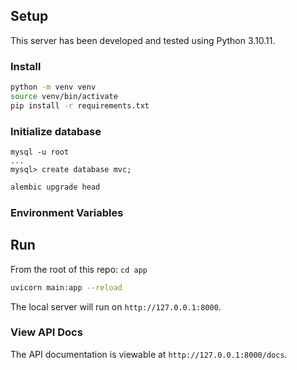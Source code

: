 ## Setup

This server has been developed and tested using Python 3.10.11.

### Install

```bash
python -m venv venv
source venv/bin/activate
pip install -r requirements.txt
```

### Initialize database

```
mysql -u root
...
mysql> create database mvc;
```

```bash
alembic upgrade head
```

### Environment Variables

## Run

From the root of this repo:
`cd app`

```bash
uvicorn main:app --reload
```

The local server will run on `http://127.0.0.1:8000`.

### View API Docs

The API documentation is viewable at `http://127.0.0.1:8000/docs`.

